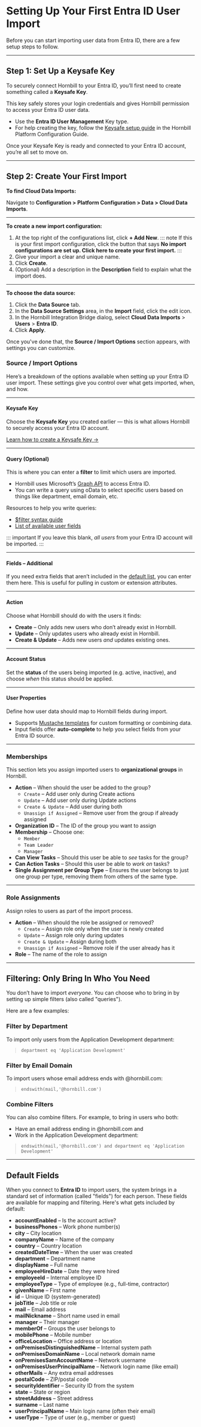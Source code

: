 # Setting Up Your First Entra ID User Import

Before you can start importing user data from Entra ID, there are a few setup steps to follow.

---

## Step 1: Set Up a Keysafe Key

To securely connect Hornbill to your Entra ID, you’ll first need to create something called a **Keysafe Key**.

This key safely stores your login credentials and gives Hornbill permission to access your Entra ID user data.

- Use the **Entra ID User Management** Key type.
- For help creating the key, follow the [Keysafe setup guide](/esp-config/security/keysafe) in the Hornbill Platform Configuration Guide.

Once your Keysafe Key is ready and connected to your Entra ID account, you’re all set to move on.

---

## Step 2: Create Your First Import

**To find Cloud Data Imports:**

Navigate to **Configuration > Platform Configuration > Data > Cloud Data Imports**.

---

**To create a new import configuration:**

1. At the top right of the configurations list, click **+ Add New**.
    ::: note
    If this is your first import configuration, click the button that says **No import configurations are set up. Click here to create your first import.**
    :::
2. Give your import a clear and unique name.
3. Click **Create**.
4. (Optional) Add a description in the **Description** field to explain what the import does.

---

**To choose the data source:**

1. Click the **Data Source** tab.
2. In the **Data Source Settings** area, in the **Import** field, click the edit icon.
3. In the Hornbill Integration Bridge dialog, select **Cloud Data Imports** > **Users** > **Entra ID**.
4. Click **Apply**.

Once you've done that, the **Source / Import Options** section appears, with settings you can customize.

### Source / Import Options

Here’s a breakdown of the options available when setting up your Entra ID user import. These settings give you control over what gets imported, when, and how.

---

#### Keysafe Key

Choose the **Keysafe Key** you created earlier — this is what allows Hornbill to securely access your Entra ID account.

[Learn how to create a Keysafe Key →](#step-1-set-up-a-keysafe-key)

---

#### Query (Optional)

This is where you can enter a **filter** to limit which users are imported.

- Hornbill uses Microsoft’s [Graph API](https://learn.microsoft.com/en-us/graph/api/user-list?view=graph-rest-1.0&tabs=http) to access Entra ID.
- You can write a query using oData to select specific users based on things like department, email domain, etc.

Resources to help you write queries:
- [$filter syntax guide](https://learn.microsoft.com/en-us/graph/filter-query-parameter?tabs=http)
- [List of available user fields](https://learn.microsoft.com/en-us/graph/api/resources/user?view=graph-rest-1.0#properties)

::: important
If you leave this blank, *all users* from your Entra ID account will be imported.
:::

---

#### Fields – Additional

If you need extra fields that aren’t included in the [default list](#default-fields), you can enter them here. This is useful for pulling in custom or extension attributes.

---

#### Action

Choose what Hornbill should do with the users it finds:

- **Create** – Only adds new users who don’t already exist in Hornbill.  
- **Update** – Only updates users who already exist in Hornbill.  
- **Create & Update** – Adds new users *and* updates existing ones.

---

#### Account Status

Set the **status** of the users being imported (e.g. active, inactive), and choose *when* this status should be applied.

---

#### User Properties

Define how user data should map to Hornbill fields during import.

- Supports [Mustache templates](/data-imports-guide/cloud-users/data-mapping) for custom formatting or combining data.
- Input fields offer **auto-complete** to help you select fields from your Entra ID source.

---

### Memberships

This section lets you assign imported users to **organizational groups** in Hornbill.

- **Action** – When should the user be added to the group?
  - `Create` – Add user only during Create actions
  - `Update` – Add user only during Update actions
  - `Create & Update` – Add user during both
  - `Unassign if Assigned` – Remove user from the group if already assigned
- **Organization ID** – The ID of the group you want to assign
- **Membership** – Choose one:
  - `Member`
  - `Team Leader`
  - `Manager`
- **Can View Tasks** – Should this user be able to *see* tasks for the group?
- **Can Action Tasks** – Should this user be able to *work on* tasks?
- **Single Assignment per Group Type** – Ensures the user belongs to just one group per type, removing them from others of the same type.

---

### Role Assignments

Assign roles to users as part of the import process.

- **Action** – When should the role be assigned or removed?
  - `Create` – Assign role only when the user is newly created
  - `Update` – Assign role only during updates
  - `Create & Update` – Assign during both
  - `Unassign if Assigned` – Remove role if the user already has it
- **Role** – The name of the role to assign

---

## Filtering: Only Bring In Who You Need

You don’t have to import *everyone*. You can choose who to bring in by setting up simple filters (also called "queries").

Here are a few examples:

### Filter by Department

To import only users from the Application Development department:

> ```text
> department eq 'Application Development'
> ```

### Filter by Email Domain

To import users whose email address ends with @hornbill.com:

> ```text
> endswith(mail,'@hornbill.com')
> ```

### Combine Filters

You can also combine filters. For example, to bring in users who both:

- Have an email address ending in @hornbill.com and
- Work in the Application Development department:

> ```text
> endswith(mail,'@hornbill.com') and department eq 'Application Development'
> ```

---

## Default Fields

When you connect to **Entra ID** to import users, the system brings in a standard set of information (called "fields") for each person. These fields are available for mapping and filtering. Here's what gets included by default:

- **accountEnabled** – Is the account active?
- **businessPhones** – Work phone number(s)
- **city** – City location
- **companyName** – Name of the company
- **country** – Country location
- **createdDateTime** – When the user was created
- **department** – Department name
- **displayName** – Full name
- **employeeHireDate** – Date they were hired
- **employeeId** – Internal employee ID
- **employeeType** – Type of employee (e.g., full-time, contractor)
- **givenName** – First name
- **id** – Unique ID (system-generated)
- **jobTitle** – Job title or role
- **mail** – Email address
- **mailNickname** – Short name used in email
- **manager** – Their manager
- **memberOf** – Groups the user belongs to
- **mobilePhone** – Mobile number
- **officeLocation** – Office address or location
- **onPremisesDistinguishedName** – Internal system path
- **onPremisesDomainName** – Local network domain name
- **onPremisesSamAccountName** – Network username
- **onPremisesUserPrincipalName** – Network login name (like email)
- **otherMails** – Any extra email addresses
- **postalCode** – ZIP/postal code
- **securityIdentifier** – Security ID from the system
- **state** – State or region
- **streetAddress** – Street address
- **surname** – Last name
- **userPrincipalName** – Main login name (often their email)
- **userType** – Type of user (e.g., member or guest)
